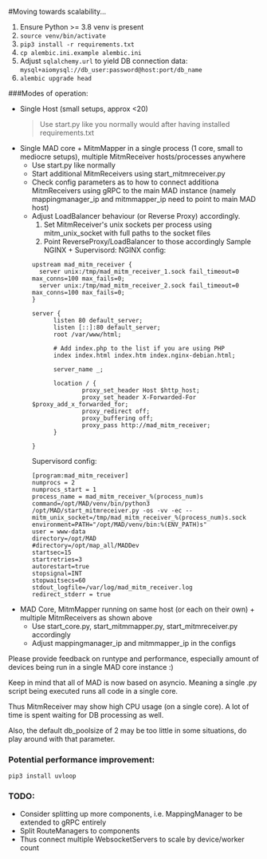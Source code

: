 #Moving towards scalability...

1) Ensure Python >= 3.8 venv is present
2) `source venv/bin/activate`
3) `pip3 install -r requirements.txt`
4) `cp alembic.ini.example alembic.ini`
5) Adjust `sqlalchemy.url` to yield DB connection data: `mysql+aiomysql://db_user:password@host:port/db_name`
6) `alembic upgrade head`

###Modes of operation:
  - Single Host (small setups, approx <20)
    > Use start.py like you normally would after having installed requirements.txt
  - Single MAD core + MitmMapper in a single process (1 core, small to mediocre setups), multiple MitmReceiver hosts/processes anywhere
    - Use start.py like normally
    - Start additional MitmReceivers using start_mitmreceiver.py
    - Check config parameters as to how to connect additiona MitmReceivers using gRPC to the main MAD instance (namely mappingmanager_ip and mitmmapper_ip need to point to main MAD host)
    - Adjust LoadBalancer behaviour (or Reverse Proxy) accordingly.
      1) Set MitmReceiver's unix sockets per process using mitm_unix_socket with full paths to the socket files
      2) Point ReverseProxy/LoadBalancer to those accordingly
      Sample NGINX + Supervisord:
      NGINX config:
      ```
      upstream mad_mitm_receiver {
        server unix:/tmp/mad_mitm_receiver_1.sock fail_timeout=0 max_conns=100 max_fails=0;
        server unix:/tmp/mad_mitm_receiver_2.sock fail_timeout=0 max_conns=100 max_fails=0;
      }

      server {
            listen 80 default_server;
            listen [::]:80 default_server;
            root /var/www/html;

            # Add index.php to the list if you are using PHP
            index index.html index.htm index.nginx-debian.html;

            server_name _;

            location / {
                    proxy_set_header Host $http_host;
                    proxy_set_header X-Forwarded-For $proxy_add_x_forwarded_for;
                    proxy_redirect off;
                    proxy_buffering off;
                    proxy_pass http://mad_mitm_receiver;
            }

      }
      ```
      Supervisord config:
      ```
      [program:mad_mitm_receiver]
      numprocs = 2
      numprocs_start = 1
      process_name = mad_mitm_receiver_%(process_num)s
      command=/opt/MAD/venv/bin/python3 /opt/MAD/start_mitmreceiver.py -os -vv -ec --mitm_unix_socket=/tmp/mad_mitm_receiver_%(process_num)s.sock
      environment=PATH="/opt/MAD/venv/bin:%(ENV_PATH)s"
      user = www-data
      directory=/opt/MAD
      #directory=/opt/map_all/MADDev
      startsec=15
      startretries=3
      autorestart=true
      stopsignal=INT
      stopwaitsecs=60
      stdout_logfile=/var/log/mad_mitm_receiver.log
      redirect_stderr = true
      ```
  - MAD Core, MitmMapper running on same host (or each on their own) + multiple MitmReceivers as shown above
    - Use start_core.py, start_mitmmapper.py, start_mitmreceiver.py accordingly
    - Adjust mappingmanager_ip and mitmmapper_ip in the configs

Please provide feedback on runtype and performance, especially amount of devices being run in a single MAD core instance :)

Keep in mind that all of MAD is now based on asyncio. Meaning a single .py script being executed runs all code in a single core.

Thus MitmReceiver may show high CPU usage (on a single core). A lot of time is spent waiting for DB processing as well.

Also, the default db_poolsize of 2 may be too little in some situations, do play around with that parameter.

### Potential performance improvement:
`pip3 install uvloop`

### TODO:
- Consider splitting up more components, i.e. MappingManager to be extended to gRPC entirely
- Split RouteManagers to components
- Thus connect multiple WebsocketServers to scale by device/worker count